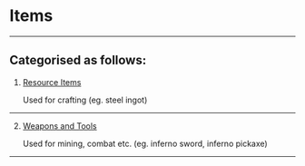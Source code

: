 # Items

---

## Categorised as follows:

1. [Resource Items](https://1d10t1c-stud10s.github.io/more-to-explore/items>resource.html)

   Used for crafting (eg. steel ingot)

---

2. [Weapons and Tools](https://1d10t1c-stud10s.github.io/more-to-explore/items>weapons-and-tools.html)

   Used for mining, combat etc. (eg. inferno sword, inferno pickaxe)

---
